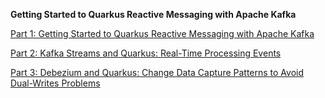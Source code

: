 **Getting Started to Quarkus Reactive Messaging with Apache Kafka**

[Part 1: Getting Started to Quarkus Reactive Messaging with Apache Kafka](https://www.infoq.com/articles/data-with-quarkus-kafka/)

[Part 2: Kafka Streams and Quarkus: Real-Time Processing Events](https://www.infoq.com/articles/quarkus-with-kafka-streams/)

[Part 3: Debezium and Quarkus: Change Data Capture Patterns to Avoid Dual-Writes Problems](https://www.infoq.com/articles/change-data-capture-debezium/)